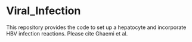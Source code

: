 # Viral_Infection
This repository provides the code to set up a hepatocyte and incorporate HBV infection reactions. Please cite Ghaemi et al.
